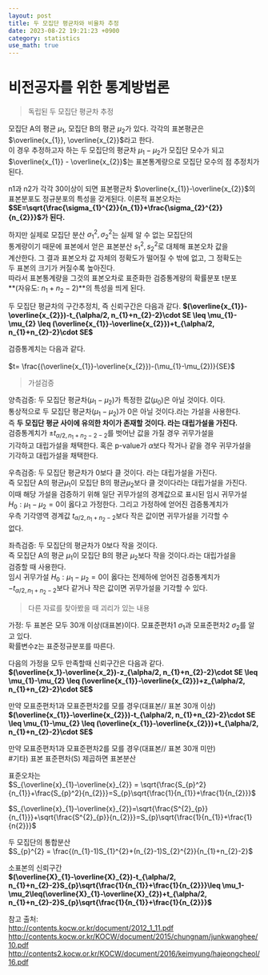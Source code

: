 ```yaml
---
layout: post
title: 두 모집단 평균차와 비율차 추정  
date: 2023-08-22 19:21:23 +0900
category: statistics 
use_math: true
---
```

# 비전공자를 위한 통계방법론    
> 독립된 두 모집단 평균차 추정  
  
모집단 A의 평균 $\mu_{1}$, 모집단 B의 평균 $\mu_{2}$가 있다. 각각의 표본평균은  
$\overline{x_{1}}, \overline{x_{2}}$라고 한다.  
이 경우 추정하고자 하는 두 모집단의 평균차 $\mu_{1}-\mu_{2}$가 모집단 모수가 되고  
$\overline{x_{1}} - \overline{x_{2}}$는 표본통계량으로 모집단 모수의 점 추정치가 된다.  

n1과 n2가 각각 30이상이 되면 표본평균차 $\overline{x_{1}}-\overline{x_{2}}$의  
표본분포도 정규분포의 특성을 갖게된다. 이론적 표본오차는   
**$SE=\sqrt{\frac{\sigma_{1}^{2}}{n_{1}}+\frac{\sigma_{2}^{2}}{n_{2}}}$가 된다.**  
  
하지만 실제로 모집단 분산 $\sigma_{1}^{2}, \sigma_{2}^{2}$는 실제 알 수 없는 모집단의  
통계량이기 때문에 표본에서 얻은 표본분산 $s_{1}^{2},s_{2}^{2}$로 대체해 표본오차 값을  
계산한다. 그 결과 표본오차 값 자체의 정확도가 떨어질 수 밖에 없고, 그 정확도는  
두 표본의 크기가 커질수록 높아진다.  
따라서 표본통계량을 그것의 표본오차로 표준화한 검증통계량의 확률분포 t분포  
**(자유도: $n_{1}+n_{2}-2$)**의 특성을 띄게 된다.  
  
두 모집단 평균차의 구간추정치, 즉 신뢰구간은 다음과 같다.
**$(\overline{x_{1}}-\overline{x_{2}})-t_{\alpha/2, n_{1}+n_{2}-2}\cdot SE \leq \mu_{1}-\mu_{2} \leq (\overline{x_{1}}-\overline{x_{2}})+t_{\alpha/2, n_{1}+n_{2}-2}\cdot SE$**  

검증통계치는 다음과 같다.  
<br>
$t= \frac{(\overline{x_{1}}-\overline{x_{2}})-(\mu_{1}-\mu_{2})}{SE}$  
  
> 가설검증  

양측검증: 두 모집단 평균차($\mu_{1}-\mu_{2}$)가 특정한 값($\mu_{0}$)은 아닐 것이다. 이다.  
통상적으로 두 모집단 평균차($\mu_{1}-\mu_{2}$)가 0은 아닐 것이다.라는 가설을 사용한다.  
즉 **두 모집단 평균 사이에 유의한 차이가 존재할 것이다. 라는 대립가설을 가진다.**  
검증통계치가 $\pm t_{\alpha/2, n_{1}+n_{2}-2-2}$를 벗어난 값을 가질 경우 귀무가설을  
기각하고 대립가설을 채택한다. 혹은 p-value가 $\alpha$보다 작거나 같을 경우 귀무가설을  
기각하고 대립가설을 채택한다.  
  
우측검증: 두 모집단 평균차가 0보다 클 것이다. 라는 대립가설을 가진다.  
즉 모집단 A의 평균$\mu_{1}$이 모집단 B의 평균$\mu_{2}$보다 클 것이다라는 대립가설을 가진다.  
이때 해당 가설을 검증하기 위해 일단 귀무가설의 경계값으로 표시된 임시 귀무가설  
$H_{0}:\mu_{1}-\mu_{2}=0$이 옳다고 가정한다. 그리고 가정하에 얻어진 검증통계치가  
우측 기각영역 경계값 $t_{\alpha/2, n_{1}+n_{2}-2}$보다 작은 값이면 귀무가설을 기각할 수  
없다.  
  
좌측검증: 두 모집단의 평균차가 0보다 작을 것이다.  
즉 모집단 A의 평균 $\mu_{1}$이 모집단 B의 평균 $\mu_{2}$보다 작을 것이다.라는 대립가설을  
검증할 때 사용한다.  
임시 귀무가설 $H_{0}:\mu_{1}-\mu_{2}=0$이 옳다는 전제하에 얻어진 검증통계치가  
$-t_{\alpha/2, n_{1}+n_{2}-2}$보다 같거나 작은 값이면 귀무가설을 기각할 수 있다.   

> 다른 자료를 찾아봤을 때 괴리가 있는 내용  

가정: 
두 표본은 모두 30개 이상(대표본)이다. 
모표준편차1 $\sigma_{1}$과 모표준편차2 $\sigma_{2}$를 알고 있다.  
확률변수z는 표준정규분포를 따른다.  
  
다음의 가정을 모두 만족할때 신뢰구간은 다음과 같다.   
**$(\overline{x_1}-\overline{x_2})-z_{\alpha/2, n_{1}+n_{2}-2}\cdot SE \leq \mu_{1}-\mu_{2} \leq (\overline{x_{1}}-\overline{x_{2}})+z_{\alpha/2, n_{1}+n_{2}-2}\cdot SE$**  

만약 모표준편차1과 모표준편차2를 모를 경우(대표본// 표본 30개 이상)  
**$(\overline{x_{1}}-\overline{x_{2}})-t_{\alpha/2, n_{1}+n_{2}-2}\cdot SE \leq \mu_{1}-\mu_{2} \leq (\overline{x_{1}}-\overline{x_{2}})+t_{\alpha/2, n_{1}+n_{2}-2}\cdot SE$**  
  
만약 모표준편차1과 모표준편차2를 모를 경우(대표본// 표본 30개 미만)  
#기타) 표본 표준편차(S) 제곱하면 표본분산  
  
표준오차는  
$S_{\overline{x}_{1}-\overline{x}_{2}} = \sqrt{\frac{S_{p}^2}{n_{1}}+\frac{S_{p}^2}{n_{2}}}=S_{p}\sqrt{\frac{1}{n_{1}}+\frac{1}{n_{2}}}$   

$S_{\overline{x}_{1}-\overline{x}_{2}}=\sqrt{\frac{S^{2}_{p}}{n_{1}}}+\sqrt{\frac{S^{2}_{p}}{n_{2}}}=S_{p}\sqrt{\frac{1}{n_{1}}+\frac{1}{n{2}}}$  
  
두 모집단의 통합분산  
$S_{p}^{2} = \frac{(n_{1}-1)S_{1}^{2}+(n_{2}-1)S_{2}^{2}}{n_{1}+n_{2}-2}$  
  
소표본의 신뢰구간  
**$(\overline{X}_{1}-\overline{X}_{2})-t_{\alpha/2, n_{1}+n_{2}-2}S_{p}\sqrt{\frac{1}{n_{1}}+\frac{1}{n_{2}}}\leq \mu_1-\mu_2\leq(\overline{X}_{1}-\overline{X}_{2})+t_{\alpha/2, n_{1}+n_{2}-2}S_{p}\sqrt{\frac{1}{n_{1}}+\frac{1}{n_{2}}}$**  
  
참고 출처:  
http://contents.kocw.or.kr/document/2012_1_11.pdf  
http://contents.kocw.or.kr/KOCW/document/2015/chungnam/junkwanghee/10.pdf  
http://contents2.kocw.or.kr/KOCW/document/2016/keimyung/hajeongcheol/16.pdf  

